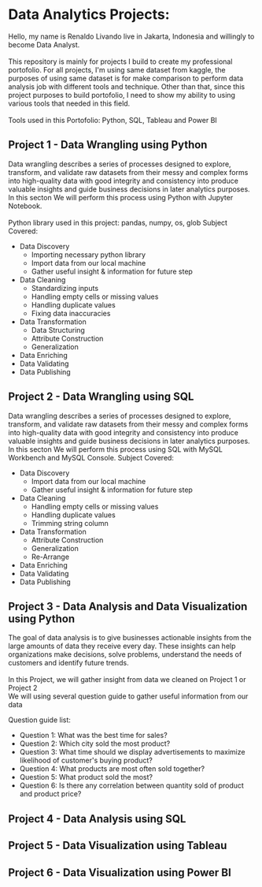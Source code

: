 # Data Analytics Projects:
Hello, my name is Renaldo Livando live in Jakarta, Indonesia and willingly to become Data Analyst.<br><br> 
This repository is mainly for projects I build to create my professional portofolio.
For all projects, I'm using same dataset from kaggle, the purposes of using same dataset is for make comparison to perform data analysis job with different tools and technique. Other than that, since this project purposes to build portofolio, I need to show my ability to using various tools that needed in this field.<br><br>
Tools used in this Portofolio: Python, SQL, Tableau and Power BI


##  Project 1 - Data Wrangling using Python
Data wrangling describes a series of processes designed to explore, transform, and validate raw datasets from their messy and complex forms into high-quality data with good integrity and consistency into produce valuable insights and guide business decisions in later analytics purposes. In this secton We will perform this process using Python with Jupyter Notebook. <br><br>
Python library used in this project: pandas, numpy, os, glob
Subject Covered:
* Data Discovery
  * Importing necessary python library
  * Import data from our local machine
  * Gather useful insight & information for future step
* Data Cleaning
  * Standardizing inputs
  * Handling empty cells or missing values
  * Handling duplicate values
  * Fixing data inaccuracies
* Data Transformation
  * Data Structuring
  * Attribute Construction
  * Generalization
* Data Enriching
* Data Validating
* Data Publishing

## Project 2 - Data Wrangling using SQL
Data wrangling describes a series of processes designed to explore, transform, and validate raw datasets from their messy and complex forms into high-quality data with good integrity and consistency into produce valuable insights and guide business decisions in later analytics purposes. In this secton We will perform this process using SQL with MySQL Workbench and MySQL Console.
Subject Covered:
* Data Discovery
  * Import data from our local machine
  * Gather useful insight & information for future step
* Data Cleaning
  * Handling empty cells or missing values
  * Handling duplicate values
  * Trimming string column
* Data Transformation
  * Attribute Construction
  * Generalization
  * Re-Arrange
* Data Enriching
* Data Validating
* Data Publishing
## Project 3 - Data Analysis and Data Visualization using Python
The goal of data analysis is to give businesses actionable insights from the large amounts of data they receive every day. These insights can help organizations make decisions, solve problems, understand the needs of customers and identify future trends.<br><br>
In this Project, we will gather insight from data we cleaned on Project 1 or Project 2<br>
We will using several question guide to gather useful information from our data<br>

Question guide list:
* Question 1: What was the best time for sales?
* Question 2: Which city sold the most product?
* Question 3: What time should we display advertisements to maximize likelihood of customer's buying product?
* Question 4: What products are most often sold together?
* Question 5: What product sold the most?
* Question 6: Is there any correlation between quantity sold of product and product price?

## Project 4 - Data Analysis using SQL
## Project 5 - Data Visualization using Tableau
## Project 6 - Data Visualization using Power BI
